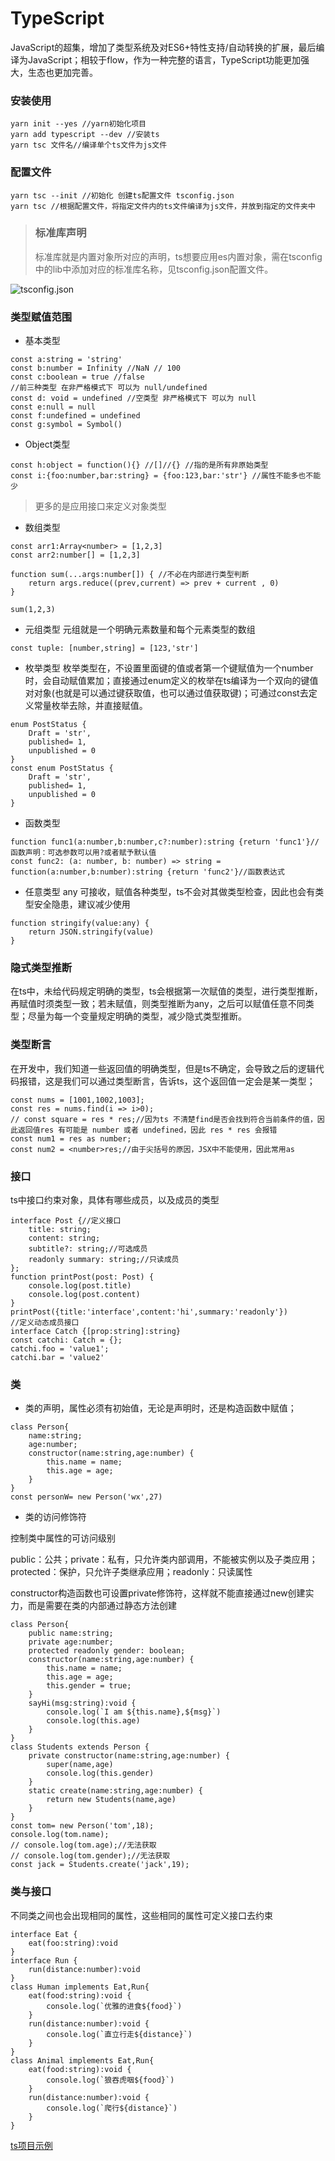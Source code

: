 # TypeScript
JavaScript的超集，增加了类型系统及对ES6+特性支持/自动转换的扩展，最后编译为JavaScript；相较于flow，作为一种完整的语言，TypeScript功能更加强大，生态也更加完善。

### 安装使用

```
yarn init --yes //yarn初始化项目
yarn add typescript --dev //安装ts
yarn tsc 文件名//编译单个ts文件为js文件
```

### 配置文件

```
yarn tsc --init //初始化 创建ts配置文件 tsconfig.json
yarn tsc //根据配置文件，将指定文件内的ts文件编译为js文件，并放到指定的文件夹中
```

>### 标准库声明 
>标准库就是内置对象所对应的声明，ts想要应用es内置对象，需在tsconfig中的lib中添加对应的标准库名称，见tsconfig.json配置文件。

![tsconfig.json](./src/static/tsconfig.jpg "tsconfig.json")

### 类型赋值范围

- 基本类型

```
const a:string = 'string' 
const b:number = Infinity //NaN // 100
const c:boolean = true //false
//前三种类型 在非严格模式下 可以为 null/undefined
const d: void = undefined //空类型 非严格模式下 可以为 null
const e:null = null
const f:undefined = undefined
const g:symbol = Symbol()
```

- Object类型

```
const h:object = function(){} //[]//{} //指的是所有非原始类型
const i:{foo:number,bar:string} = {foo:123,bar:'str'} //属性不能多也不能少
```
>更多的是应用接口来定义对象类型

- 数组类型

```
const arr1:Array<number> = [1,2,3]
const arr2:number[] = [1,2,3]

function sum(...args:number[]) { //不必在内部进行类型判断
    return args.reduce((prev,current) => prev + current , 0)
}

sum(1,2,3)
```

- 元组类型
元组就是一个明确元素数量和每个元素类型的数组

```
const tuple: [number,string] = [123,'str']
```

- 枚举类型
枚举类型在，不设置里面键的值或者第一个键赋值为一个number时，会自动赋值累加；直接通过enum定义的枚举在ts编译为一个双向的键值对对象(也就是可以通过键获取值，也可以通过值获取键)；可通过const去定义常量枚举去除，并直接赋值。

```
enum PostStatus {
    Draft = 'str',
    published= 1,
    unpublished = 0
}
const enum PostStatus {
    Draft = 'str',
    published= 1,
    unpublished = 0
}
```

- 函数类型

```
function func1(a:number,b:number,c?:number):string {return 'func1'}//函数声明：可选参数可以用?或者赋予默认值
const func2: (a: number, b: number) => string = function(a:number,b:number):string {return 'func2'}//函数表达式
```

- 任意类型
any 可接收，赋值各种类型，ts不会对其做类型检查，因此也会有类型安全隐患，建议减少使用

```
function stringify(value:any) {
    return JSON.stringify(value)
}
```
### 隐式类型推断
在ts中，未给代码规定明确的类型，ts会根据第一次赋值的类型，进行类型推断，再赋值时须类型一致；若未赋值，则类型推断为any，之后可以赋值任意不同类型；尽量为每一个变量规定明确的类型，减少隐式类型推断。

### 类型断言
在开发中，我们知道一些返回值的明确类型，但是ts不确定，会导致之后的逻辑代码报错，这是我们可以通过类型断言，告诉ts，这个返回值一定会是某一类型；

```
const nums = [1001,1002,1003];
const res = nums.find(i => i>0);
// const square = res * res;//因为ts 不清楚find是否会找到符合当前条件的值，因此返回值res 有可能是 number 或者 undefined，因此 res * res 会报错
const num1 = res as number;
const num2 = <number>res;//由于尖括号的原因，JSX中不能使用，因此常用as
```

### 接口
ts中接口约束对象，具体有哪些成员，以及成员的类型

```
interface Post {//定义接口
    title: string;
    content: string;
    subtitle?: string;//可选成员
    readonly summary: string;//只读成员
};
function printPost(post: Post) {
    console.log(post.title)
    console.log(post.content)
}
printPost({title:'interface',content:'hi',summary:'readonly'})
//定义动态成员接口
interface Catch {[prop:string]:string} 
const catchi: Catch = {};
catchi.foo = 'value1';
catchi.bar = 'value2'
```

### 类
- 类的声明，属性必须有初始值，无论是声明时，还是构造函数中赋值；

```
class Person{
    name:string;
    age:number;
    constructor(name:string,age:number) {
        this.name = name;
        this.age = age;
    }
}
const personW= new Person('wx',27)
```
- 类的访问修饰符

控制类中属性的可访问级别

public：公共；private：私有，只允许类内部调用，不能被实例以及子类应用；protected：保护，只允许子类继承应用；readonly：只读属性

constructor构造函数也可设置private修饰符，这样就不能直接通过new创建实力，而是需要在类的内部通过静态方法创建
```
class Person{
    public name:string;
    private age:number;
    protected readonly gender: boolean;
    constructor(name:string,age:number) {
        this.name = name;
        this.age = age;
        this.gender = true;
    }
    sayHi(msg:string):void {
        console.log(`I am ${this.name},${msg}`)
        console.log(this.age)
    }
}
class Students extends Person {
    private constructor(name:string,age:number) {
        super(name,age)
        console.log(this.gender)
    }
    static create(name:string,age:number) {
        return new Students(name,age)
    } 
}
const tom= new Person('tom',18);
console.log(tom.name);
// console.log(tom.age);//无法获取
// console.log(tom.gender);//无法获取
const jack = Students.create('jack',19);
```

### 类与接口
不同类之间也会出现相同的属性，这些相同的属性可定义接口去约束
```
interface Eat {
    eat(foo:string):void
}
interface Run {
    run(distance:number):void
}
class Human implements Eat,Run{
    eat(food:string):void {
        console.log(`优雅的进食${food}`)
    }
    run(distance:number):void {
        console.log(`直立行走${distance}`)
    }
}
class Animal implements Eat,Run{
    eat(food:string):void {
        console.log(`狼吞虎咽${food}`)
    }
    run(distance:number):void {
        console.log(`爬行${distance}`)
    }
}
```

[ts项目示例](/TypeScript/TS)